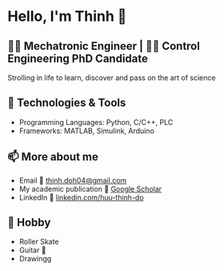 # Hello, I'm Thinh 👋

## 🧑‍🎓 Mechatronic Engineer | 🧑‍🏫 Control Engineering PhD Candidate

Strolling in life to learn, discover and pass on the art of science

## 🔧 Technologies & Tools
- Programming Languages: Python, C/C++, PLC
- Frameworks: MATLAB, Simulink, Arduino


## 📫 More about me
- Email :email: thinh.doh04@gmail.com
- My academic publication :book: [Google Scholar](https://tinyurl.com/thinhdo-GoogleScholar)
- LinkedIn :office: [linkedin.com/huu-thinh-do](https://www.linkedin.com/in/huu-thinh-do/)

## 💃 Hobby
- Roller Skate
- Guitar 🎸
- Drawingg
